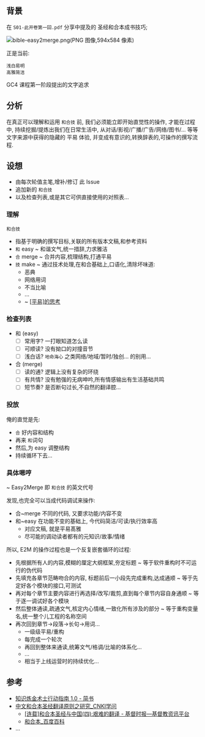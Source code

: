 ## 背景
在 `S01-此开卷第一回.pdf` 分享中提及的 圣经和合本成书技巧;

![bible-easy2merge.png(PNG 图像,594x584 像素)](http://openmindclub.qiniucdn.com/res/tapes/GC4/S03E05g56/bible-easy2merge.png?imageView2/2/w/360)

正是当前:

    浅白易明
    高雅简洁

GC4 课程第一阶段提出的文字追求

## 分析

在真正可以理解和运用 `和合技` 前,
我们必须能立即开始直觉性的操作,
才能在过程中,
持续挖掘/提炼出我们在日常生活中,
从对话/影视/广播/广告/网络/图书/...
等等文字来源中获得的隐藏的 平易 体验,
并变成有意识的,转换辞表的,可操作的撰写流程.

## 设想

- 由每次轮值主笔,增补/修订 此 Issue
- 追加新的 `和合技`
- 以及检查列表,或是其它可供直接使用的对照表...

### 理解
`和合技`

- 指基于明确的撰写目标,关联的所有版本文稿,和参考资料
- `和` easy ~ 和谐文气,统一措辞,力求雅洁
- `合` merge ~ 合并内容,梳理结构,打通平易
- `技` make ~ 通过技术处理,在和合基础上,口语化,清除坏味道:
    + 恶典
    + 网络用词
    + 不当比喻
    + ...
    + ~ [[平易]的思考](https://github.com/GC4WP/S03E05/issues/3)


### 检查列表

- 和 (easy)
    + [ ] 常用字? 一打眼知道怎么读
    + [ ] 可顺读? 没有拗口的对撞音节
    + [ ] 浅白话? `地命海心` 之类网络/地域/暂时/独创... 的别用...
- 合 (merge)
    + [ ] 读的通? 逻辑上没有复杂的环绕
    + [ ] 有共情? 没有勉强的无病呻吟,所有情感输出有生活基础共鸣
    + [ ] 短节奏? 是否断句过长,不自然的翻译腔...

### 投放
俺的直觉是先:

- `合` 好内容和结构
- 再来 `和`词句
- 然后,为 easy 调整结构
- 持续循环下去...

### 具体嗯哼
~ Easy2Merge 即 `和合技` 的英文代号

发现,也完全可以当成代码调试来操作:

- 合~merge 不同的代码, 又要求功能/内容不变
- 和~easy 在功能不变的基础上, 今代码简洁/可读/执行效率高
    + 对应文稿, 就是平易髙雅
    + 尽可能的调动读者都有的元知识/故事/情绪

所以, E2M 的操作过程也是一个反复嵌套循环的过程:

- 先根据所有人的内容,模糊的厘定大纲框架,夯定标题 ~ 等于软件重构时不可运行的伪代码
- 先填充各章节范畴吻合的内容, 标题前后一小段先完成重构,达成通顺 ~ 等于先定好各个模块的接口,可测试
- 再对每个章节主要内容进行再选择/改写/裁剪,直到每个章节内容自身通顺 ~ 等于逐一调试好各个模块
- 然后整体通读,疏通文气,核定内心情绪,一致化所有涉及的部分 ~ 等于重构变量名,统一整个儿工程的名称空间
- 再次回到章节->段落->长句->用词...
    + 一级级平易/重构
    + 每完成一个轮次
    + 再回到整体来通读,统筹文气/格调/比喻的体系化...
    + ... 
    + 相当于上线运营时的持续优化...



## 参考

- [知识炼金术士行动指南 1.0 - 简书](http://www.jianshu.com/p/492c0e7f1f0d)
- [中文和合本圣经翻译原则之研究_CNKI学问](http://xuewen.cnki.net/CMFD-2001000610.nh.html)
    + [[连载]和合本圣经与中国(四):艰难的翻译 - 基督时报—基督教资讯平台](http://www.christiantimes.cn/news/15206/%E3%80%90%E8%BF%9E%E8%BD%BD%E3%80%91%E5%92%8C%E5%90%88%E6%9C%AC%E5%9C%A3%E7%BB%8F%E4%B8%8E%E4%B8%AD%E5%9B%BD%EF%BC%88%E5%9B%9B%EF%BC%89%EF%BC%9A%E5%B4%9B%E8%B5%B7%E7%9A%84%E5%B8%8C%E6%9C%9B)
    + [和合本_百度百科](http://baike.baidu.com/link?url=H5cUsS6gbe8bZXCxNicyU8uh1koiqg3VUXGj-wqDAAPtvRMdtg-EyN_U3ltAHiJxGpXxlqDGyTAkZPGnNqz-uq)
- ...



